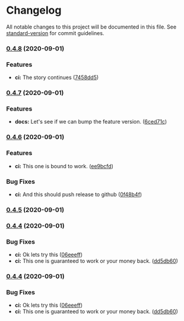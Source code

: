 # Changelog

All notable changes to this project will be documented in this file. See [standard-version](https://github.com/conventional-changelog/standard-version) for commit guidelines.

### [0.4.8](https://github.com/nav/circle-sandbox/compare/v0.4.7...v0.4.8) (2020-09-01)


### Features

* **ci:** The story continues ([7458dd5](https://github.com/nav/circle-sandbox/commit/7458dd50caad92d316d99713524102e42169ec61))

### [0.4.7](https://github.com/nav/circle-sandbox/compare/v0.4.6...v0.4.7) (2020-09-01)


### Features

* **docs:** Let's see if we can bump the feature version. ([6ced71c](https://github.com/nav/circle-sandbox/commit/6ced71c1cac62d6c1ecbe35799df95ed25770c20))

### [0.4.6](https://github.com/nav/circle-sandbox/compare/v0.4.5...v0.4.6) (2020-09-01)


### Features

* **ci:** This one is bound to work. ([ee9bcfd](https://github.com/nav/circle-sandbox/commit/ee9bcfda533f368c1b0e3e6a6d3aacbf3526e897))


### Bug Fixes

* **ci:** And this should push release to github ([0f48b4f](https://github.com/nav/circle-sandbox/commit/0f48b4f5eb0168e846e470635faaf8a7a284d84f))

### [0.4.5](https://github.com/nav/circle-sandbox/compare/v0.4.4...v0.4.5) (2020-09-01)

### [0.4.4](https://github.com/nav/circle-sandbox/compare/v0.4.3...v0.4.4) (2020-09-01)


### Bug Fixes

* **ci:** Ok lets try this ([06eeeff](https://github.com/nav/circle-sandbox/commit/06eeeffa554b927b1e5d67dbe0996fd6a2ae27d7))
* **ci:** This one is guaranteed to work or your money back. ([dd5db60](https://github.com/nav/circle-sandbox/commit/dd5db60245537064bd1958362c2516cbe2014d90))

### [0.4.4](https://github.com/nav/circle-sandbox/compare/v0.4.3...v0.4.4) (2020-09-01)


### Bug Fixes

* **ci:** Ok lets try this ([06eeeff](https://github.com/nav/circle-sandbox/commit/06eeeffa554b927b1e5d67dbe0996fd6a2ae27d7))
* **ci:** This one is guaranteed to work or your money back. ([dd5db60](https://github.com/nav/circle-sandbox/commit/dd5db60245537064bd1958362c2516cbe2014d90))
